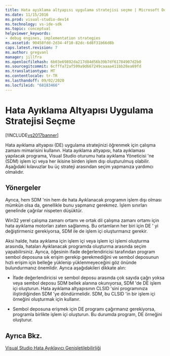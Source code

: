 ```yaml
---
title: Hata ayıklama altyapısı uygulama stratejisi seçme | Microsoft Docs
ms.date: 11/15/2016
ms.prod: visual-studio-dev14
ms.technology: vs-ide-sdk
ms.topic: conceptual
helpviewer_keywords:
- debug engines, implementation strategies
ms.assetid: 90458fdd-2d34-4f10-82dc-6d8f31b66d8b
caps.latest.revision: 7
ms.author: gregvanl
manager: jillfra
ms.openlocfilehash: 6b03e69892da217d84d56b39b7df61784907d2b0
ms.sourcegitcommit: 6cfffa72af599a9d667249caaaa411bb28ea69fd
ms.translationtype: MT
ms.contentlocale: tr-TR
ms.lasthandoff: 09/02/2020
ms.locfileid: "68183466"
---
```

# <a name="choosing-a-debug-engine-implementation-strategy"></a>Hata Ayıklama Altyapısı Uygulama Stratejisi Seçme
[!INCLUDE[vs2017banner](../../includes/vs2017banner.md)]

Hata ayıklama altyapısı (DE) uygulama stratejinizi öğrenmek için çalışma zamanı mimarisini kullanın. Hata ayıklama altyapısı, hata ayıklaması yapılacak programa, Visual Studio oturumu hata ayıklama Yöneticisi 'ne (SDM) işlem içi veya her ikisine birden işlem dışı oluşturulmuş olabilir. Aşağıdaki kılavuzlar bu üç strateji arasından seçim yapmanıza yardımcı olmalıdır.  
  
## <a name="guidelines"></a>Yönergeler  
 Ayrıca, hem SDM 'nin hem de hata Ayıklanacak programın işlem dışı olması mümkün olsa da, genellikle bunu yapmanız gerekmez. İşlem sınırları genelinde çağrılar nispeten düşüktür.  
  
 Win32 yerel çalışma zamanı ortamı ve ortak dil çalışma zamanı ortamı için hata ayıklama motorları zaten sağlanmış. Bu ortamların her biri için DE ' yi değiştirmeniz gerekiyorsa, SDM ile de işlem içi oluşturmanız gerekir.  
  
 Aksi halde, hata ayıklama için işlem içi veya işlem içi işlemi oluşturma arasında, hataları Ayıklanacak programda oluşturma arasında seçim yapabilirsiniz. Ayrıca, öğesinin ifade değerlendiricisi tarafından program sembol deposuna sık erişim gerekip gerekmediğini ve sembol deposunun hızlı erişim için belleğe yüklenip yüklenmeyeceğini göz önünde bulundurmanız önemlidir. Ayrıca aşağıdakileri dikkate alın:  
  
- İfade değerlendiricisi ve sembol deposu arasında çok sayıda çağrı yoksa veya sembol deposu SDM bellek alanına okunıyorsa, SDM 'de DE işlem içi oluşturun. Hata ayıklama altyapısının CLSID 'sini programınıza iliştirdiğinden SDM 'ye döndürmelidir. SDM, bu CLSID 'in bir işlem içi örneğini oluşturmak için kullanır.  
  
- Sembol deposuna erişmek için DE programı çağırmanız gerekiyorsa, programla birlikte işlem içi oluşturun. Bu durumda program, DE örneğini oluşturur.  
  
## <a name="see-also"></a>Ayrıca Bkz.  
 [Visual Studio Hata Ayıklayıcı Genişletilebilirliği](../../extensibility/debugger/visual-studio-debugger-extensibility.md)
